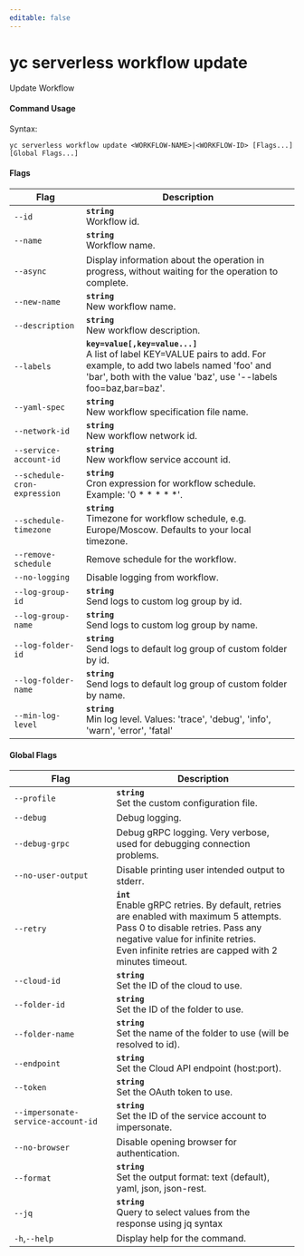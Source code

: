 ```yaml
---
editable: false
---
```


# yc serverless workflow update

Update Workflow

#### Command Usage

Syntax: 

`yc serverless workflow update <WORKFLOW-NAME>|<WORKFLOW-ID> [Flags...] [Global Flags...]`

#### Flags

| Flag | Description |
|----|----|
|`--id`|<b>`string`</b><br/>Workflow id.|
|`--name`|<b>`string`</b><br/>Workflow name.|
|`--async`|Display information about the operation in progress, without waiting for the operation to complete.|
|`--new-name`|<b>`string`</b><br/>New workflow name.|
|`--description`|<b>`string`</b><br/>New workflow description.|
|`--labels`|<b>`key=value[,key=value...]`</b><br/>A list of label KEY=VALUE pairs to add. For example, to add two labels named 'foo' and 'bar', both with the value 'baz', use '--labels foo=baz,bar=baz'.|
|`--yaml-spec`|<b>`string`</b><br/>New workflow specification file name.|
|`--network-id`|<b>`string`</b><br/>New workflow network id.|
|`--service-account-id`|<b>`string`</b><br/>New workflow service account id.|
|`--schedule-cron-expression`|<b>`string`</b><br/>Cron expression for workflow schedule. Example: '0 * * * * *'.|
|`--schedule-timezone`|<b>`string`</b><br/>Timezone for workflow schedule, e.g. Europe/Moscow. Defaults to your local timezone.|
|`--remove-schedule`|Remove schedule for the workflow.|
|`--no-logging`|Disable logging from workflow.|
|`--log-group-id`|<b>`string`</b><br/>Send logs to custom log group by id.|
|`--log-group-name`|<b>`string`</b><br/>Send logs to custom log group by name.|
|`--log-folder-id`|<b>`string`</b><br/>Send logs to default log group of custom folder by id.|
|`--log-folder-name`|<b>`string`</b><br/>Send logs to default log group of custom folder by name.|
|`--min-log-level`|<b>`string`</b><br/>Min log level. Values: 'trace', 'debug', 'info', 'warn', 'error', 'fatal'|

#### Global Flags

| Flag | Description |
|----|----|
|`--profile`|<b>`string`</b><br/>Set the custom configuration file.|
|`--debug`|Debug logging.|
|`--debug-grpc`|Debug gRPC logging. Very verbose, used for debugging connection problems.|
|`--no-user-output`|Disable printing user intended output to stderr.|
|`--retry`|<b>`int`</b><br/>Enable gRPC retries. By default, retries are enabled with maximum 5 attempts.<br/>Pass 0 to disable retries. Pass any negative value for infinite retries.<br/>Even infinite retries are capped with 2 minutes timeout.|
|`--cloud-id`|<b>`string`</b><br/>Set the ID of the cloud to use.|
|`--folder-id`|<b>`string`</b><br/>Set the ID of the folder to use.|
|`--folder-name`|<b>`string`</b><br/>Set the name of the folder to use (will be resolved to id).|
|`--endpoint`|<b>`string`</b><br/>Set the Cloud API endpoint (host:port).|
|`--token`|<b>`string`</b><br/>Set the OAuth token to use.|
|`--impersonate-service-account-id`|<b>`string`</b><br/>Set the ID of the service account to impersonate.|
|`--no-browser`|Disable opening browser for authentication.|
|`--format`|<b>`string`</b><br/>Set the output format: text (default), yaml, json, json-rest.|
|`--jq`|<b>`string`</b><br/>Query to select values from the response using jq syntax|
|`-h`,`--help`|Display help for the command.|
